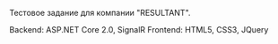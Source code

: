 Тестовое задание для компании "RESULTANT".

Backend: ASP.NET Core 2.0, SignalR
Frontend: HTML5, CSS3, JQuery